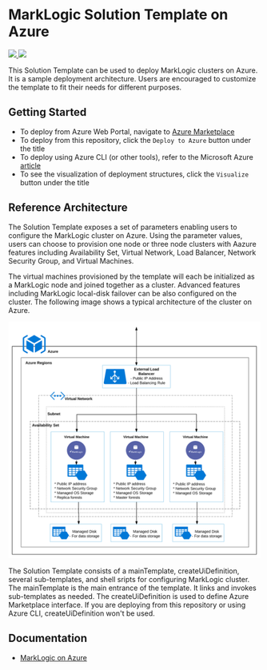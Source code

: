 # MarkLogic Solution Template on Azure

<a href="https://portal.azure.com/#create/Microsoft.Template/uri/https%3A%2F%2Fraw.githubusercontent.com%2Fmarklogic%2Fcloud-enablement%2Fmaster%2Fazure%2FmainTemplate.json" target="_blank">
    <img src="http://azuredeploy.net/deploybutton.png"/>
</a>
<a href="http://armviz.io/#/?load=https://raw.githubusercontent.com/marklogic/cloud-enablement/master/azure/mainTemplate.json" target="_blank">
  <img src="http://armviz.io/visualizebutton.png"/>
</a>

This Solution Template can be used to deploy MarkLogic clusters on Azure. It is a sample deployment architecture. Users are encouraged to customize the template to fit their needs for different purposes.

## Getting Started

* To deploy from Azure Web Portal, navigate to [Azure Marketplace](https://azuremarketplace.microsoft.com/en-us/marketplace/apps?search=marklogic&page=1) 
* To deploy from this repository, click the `Deploy to Azure` button under the title  
* To deploy using Azure CLI (or other tools), refer to the Microsoft Azure [article](https://docs.microsoft.com/en-us/azure/azure-resource-manager/resource-group-template-deploy-cli)
* To see the visualization of deployment structures, click the `Visualize` button under the title

## Reference Architecture

The Solution Template exposes a set of parameters enabling users to configure the MarkLogic cluster on Azure. Using the parameter values, users can choose to provision one node or three node clusters with Aazure features including Availability Set, Virtual Network, Load Balancer, Network Security Group, and Virtual Machines.

The virtual machines provisioned by the template will each be initialized as a MarkLogic node and joined together as a cluster. Advanced features including MarkLogic local-disk failover can be also configured on the cluster. The following image shows a typical architecture of the cluster on Azure.

![](doc/typical_architecture_of_azure_cluster.png)

The Solution Template consists of a mainTemplate, createUiDefinition, several sub-templates, and shell sripts for configuring MarkLogic cluster. The mainTemplate is the main entrance of the template. It links and invokes sub-templates as needed. The createUiDefinition is used to define Azure Marketplace interface. If you are deploying from this repository or using Azure CLI, createUiDefinition won't be used. 

## Documentation

- [MarkLogic on Azure](https://developer.marklogic.com/products/cloud/azure)  
